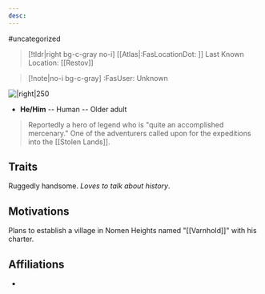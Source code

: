 ```yaml
---
desc:
---
```

#uncategorized
>[!tldr|right bg-c-gray no-i] [[Atlas|:FasLocationDot: ]] Last Known Location: [[Restov]]

>[!note|no-i bg-c-gray] :FasUser: Unknown

![|right|250](https://static.wikia.nocookie.net/pathfinderkingmaker_gamepedia_en/images/3/3a/MaegarVarn.png/revision/latest?cb=20180927134346)

- **He/Him** -- Human -- Older adult

>Reportedly a hero of legend who is "quite an accomplished mercenary." One of the adventurers called upon for the expeditions into the [[Stolen Lands]].

## Traits
Ruggedly handsome. *Loves to talk about history*.

## Motivations
Plans to establish a village in Nomen Heights named "[[Varnhold]]" with his charter.

## Affiliations
- 